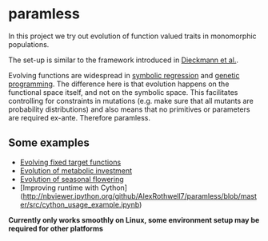 paramless
=========

In this project we try out evolution of function valued traits in monomorphic populations. 

The set-up is similar to the framework introduced in [Dieckmann et al.](http://www.sciencedirect.com/science/article/pii/S0022519305005266).

Evolving functions are widespread in [symbolic regression](http://en.wikipedia.org/wiki/Symbolic_regression) and [genetic programming](http://en.wikipedia.org/wiki/Genetic_programming). The difference here is that evolution happens on the functional space itself, and not on the symbolic space. This facilitates controlling for constraints in mutations (e.g. make sure that all mutants are probability distributions) and also means that no primitives or parameters are required ex-ante. Therefore paramless.

Some examples
-------------
 * [Evolving fixed target functions](http://nbviewer.ipython.org/github/AlexRothwell7/paramless/blob/master/src/on_a_line_examples.ipynb)
 * [Evolution of metabolic investment](http://nbviewer.ipython.org/github/AlexRothwell7/paramless/blob/master/src/evolution%20of%20metabolic%20investment.ipynb)
 * [Evolution of seasonal flowering](http://nbviewer.ipython.org/github/AlexRothwell7/paramless/blob/master/src/seasonal_flowering.ipynb)
 * [Improving runtime with Cython] (http://nbviewer.ipython.org/github/AlexRothwell7/paramless/blob/master/src/cython_usage_example.ipynb)

**Currently only works smoothly on Linux, some environment setup may be required for other platforms**
